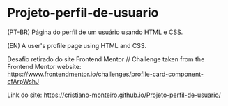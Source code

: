 # Projeto-perfil-de-usuario
 (PT-BR) Página do perfil de um usuário usando HTML e CSS.

 (EN) A user's profile page using HTML and CSS.

 Desafio retirado do site Frontend Mentor // Challenge taken from the Frontend Mentor website:
 https://www.frontendmentor.io/challenges/profile-card-component-cfArpWshJ

 Link do site: https://cristiano-monteiro.github.io/Projeto-perfil-de-usuario/